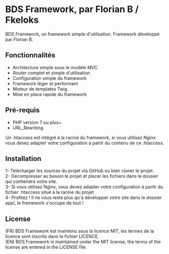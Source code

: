 # BDS Framework, par Florian B / Fkeloks

BDS Framework, un framework simple d'utilisation.
Framework développé par Florian B.

## Fonctionnalités

- Architecture simple sous le modèle MVC
- Router complet et simple d'utilisation
- Configuration simple du framework
- Framework léger et performant
- Moteur de templates Twig
- Mise en place rapide du framework

## Pré-requis

- PHP version 7 ou plus+
- URL_Rewriting
  
Un .htaccess est intégré à la racine du framework, si vous utilisez Nginx vous devez adapter votre configuration à partir du contenu de ce .htaccess.

## Installation

1- Télécharger les sources du projet via GitHub ou bien cloner le projet.  
2- Décompresser au besoin le projet et placer les fichiers dans le dossier qui contiendra votre site.  
3- Si vous utilisez Nginx, vous devez adapter votre configuration à partir du fichier .htaccess situé à la racine du projet  
4- Profitez ! Il ne vous reste plus qu'a développer votre site dans le dossier app/, le framework s'occupe de tout !  

## License

(FR) BDS Framework est maintenu sous la licence MIT, les termes de la licence sont inscrits dans le fichier LICENCE.  
(EN) BDS Framework is maintained under the MIT license, the terms of the license are entered in the LICENSE file.